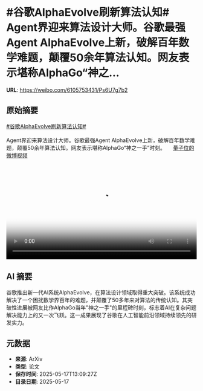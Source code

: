 # #谷歌AlphaEvolve刷新算法认知# Agent界迎来算法设计大师。谷歌最强Agent AlphaEvolve上新，破解百年数学难题，颠覆50余年算法认知。网友表示堪称AlphaGo“神之...

**URL**: https://weibo.com/6105753431/Ps6U7g7b2

## 原始摘要

<a href="https://m.weibo.cn/search?containerid=231522type%3D1%26t%3D10%26q%3D%23%E8%B0%B7%E6%AD%8CAlphaEvolve%E5%88%B7%E6%96%B0%E7%AE%97%E6%B3%95%E8%AE%A4%E7%9F%A5%23&amp;extparam=%23%E8%B0%B7%E6%AD%8CAlphaEvolve%E5%88%B7%E6%96%B0%E7%AE%97%E6%B3%95%E8%AE%A4%E7%9F%A5%23" data-hide=""><span class="surl-text">#谷歌AlphaEvolve刷新算法认知#</span></a> <br><br>Agent界迎来算法设计大师。谷歌最强Agent AlphaEvolve上新，破解百年数学难题，颠覆50余年算法认知。网友表示堪称AlphaGo“神之一手”时刻。 <a href="https://video.weibo.com/show?fid=1034:5166996799553599" data-hide=""><span class="url-icon"><img style="width: 1rem;height: 1rem" src="https://h5.sinaimg.cn/upload/2015/09/25/3/timeline_card_small_video_default.png" referrerpolicy="no-referrer"></span><span class="surl-text">量子位的微博视频</span></a> <br clear="both"><div style="clear: both"></div><video controls="controls" poster="https://tvax1.sinaimg.cn/orj480/006Fd7o3gy1i1hihzechij30u01hcjyi.jpg" style="width: 100%"><source src="https://f.video.weibocdn.com/o0/0FytlYnQlx08oibU18Nq01041200mc1m0E010.mp4?label=mp4_720p&amp;template=720x1280.24.0&amp;ori=0&amp;ps=1CwnkDw1GXwCQx&amp;Expires=1747490753&amp;ssig=D97eTOIJnL&amp;KID=unistore,video"><source src="https://f.video.weibocdn.com/o0/qWFRITB6lx08oibTLneU01041200dBLG0E010.mp4?label=mp4_hd&amp;template=540x960.24.0&amp;ori=0&amp;ps=1CwnkDw1GXwCQx&amp;Expires=1747490753&amp;ssig=lXO%2F%2FCILfW&amp;KID=unistore,video"><source src="https://f.video.weibocdn.com/o0/Y3yPDhOXlx08oibT7ZIY010412007rTZ0E010.mp4?label=mp4_ld&amp;template=360x640.24.0&amp;ori=0&amp;ps=1CwnkDw1GXwCQx&amp;Expires=1747490753&amp;ssig=9qHxoYSCVc&amp;KID=unistore,video"><p>视频无法显示，请前往<a href="https://video.weibo.com/show?fid=1034%3A5166996799553599" target="_blank" rel="noopener noreferrer">微博视频</a>观看。</p></video>

## AI 摘要

谷歌推出新一代AI系统AlphaEvolve，在算法设计领域取得重大突破。该系统成功解决了一个困扰数学界百年的难题，并颠覆了50多年来对算法的传统认知。其突破性进展被网友比作AlphaGo当年"神之一手"的里程碑时刻，标志着AI在复杂问题解决能力上的又一次飞跃。这一成果展现了谷歌在人工智能前沿领域持续领先的研发实力。

## 元数据

- **来源**: ArXiv
- **类型**: 论文
- **保存时间**: 2025-05-17T13:09:27Z
- **目录日期**: 2025-05-17
